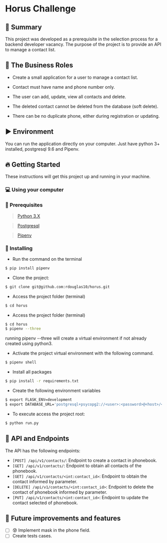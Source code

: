 # Horus Challenge

## :page_with_curl: Summary

This project was developed as a prerequisite in the selection process for a backend developer vacancy. The purpose of the project is to provide an API to manage a contact list.

## :necktie: The Business Roles

- Create a small application for a user to manage a contact list.

- Contact must have name and phone number only.

- The user can add, update, view all contacts and delete.

- The deleted contact cannot be deleted from the database (soft delete).

- There can be no duplicate phone, either during registration or updating.

## :arrow_forward: Environment

You can run the application directly on your computer. Just have python 3+ installed, postgresql 9.6 and Pipenv.

## :fire: Getting Started

These instructions will get this project up and running in your machine.

### :computer: Using your computer

### :wave: Prerequisites

> [Python 3.X](https://www.python.org/downloads/)

> [Postgresql](https://www.postgresql.org/download/)

> [Pipenv](https://pypi.org/project/pipenv/)

### :rocket: Installing

- Run the command on the terminal
 ```sh
$ pip install pipenv
```

 - Clone the project:
```sh
$ git clone git@github.com:rdouglas10/horus.git 
```
  
 - Access the project folder (terminal)
 ```sh
$ cd horus
```

- Access the project folder (terminal)
 ```sh
$ cd horus
$ pipenv --three
```
running pipenv --three will create a virtual environment if not already created using python3.

- Activate the project virtual environment with the following command.
```sh
$ pipenv shell
```

- Install all packages
```sh
$ pip install -r requirements.txt
```

- Create the following environment variables
```sh
$ export FLASK_ENV=development
$ export DATABASE_URL='postgresql+psycopg2://<user>:<password>@<host>/<db>'
``` 

- To execute access the project root:
```sh
$ python run.py
```

## :robot: API and Endpoints

The API has the following endpoints:

- `[POST] /api/v1/contacts/`: Endpoint to create a contact in phonebook.
- `[GET] /api/v1/contacts/`: Endpoint to obtain all contacts of the phonebook.
- `[GET] /api/v1/contacts/<int:contact_id>`: Endpoint to obtain the contact informed by parameter.
- `[DELETE] /api/v1/contacts/<int:contact_id>`: Endpoint to delete the contact of phonebook informed by parameter.
- `[PUT] /api/v1/contacts/<int:contact_id>`: Endpoint to update the contact selected of phonebook.

## :battery: Future improvements and features

 - [ ] :cold_sweat: Implement mask in the phone field.
 - [ ] Create tests cases.
